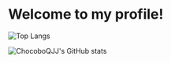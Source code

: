 # Welcome to my profile! 

![Top Langs](https://github-readme-stats.vercel.app/api/top-langs/?username=ChocoboQJJ)
  
![ChocoboQJJ's GitHub stats](https://github-readme-stats.vercel.app/api?username=ChocoboQJJ&show_icons=true)

